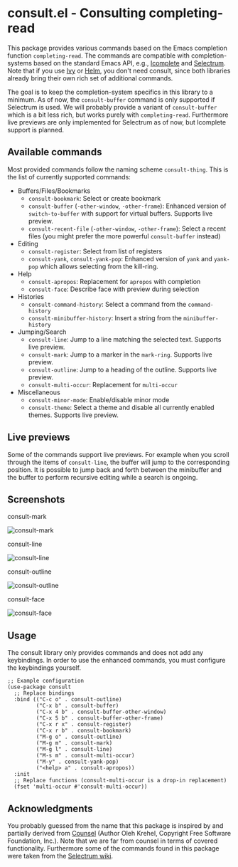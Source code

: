 # consult.el - Consulting completing-read

This package provides various commands based on the Emacs completion function `completing-read`.
The commands are compatible with completion-systems based on the standard Emacs API,
e.g., [Icomplete](https://www.gnu.org/software/emacs/manual/html_node/emacs/Icomplete.html) and
[Selectrum](https://github.com/raxod502/selectrum).
Note that if you use [Ivy](https://github.com/abo-abo/swiper#ivy)
or [Helm](https://github.com/emacs-helm/helm), you don't need consult,
since both libraries already bring their own rich set of additional commands.

The goal is to keep the completion-system specifics in this library to a minimum.
As of now, the `consult-buffer` command is only supported if Selectrum is used.
We will probably provide a variant of `consult-buffer` which is a bit less rich,
but works purely with `completing-read`. Furthermore live previews are only implemented
for Selectrum as of now, but Icomplete support is planned.

## Available commands

Most provided commands follow the naming scheme `consult-thing`. This is the list of currently supported commands:

* Buffers/Files/Bookmarks
  * `consult-bookmark`: Select or create bookmark
  * `consult-buffer` (`-other-window`, `-other-frame`): Enhanced version of `switch-to-buffer` with support for virtual buffers. Supports live preview.
  * `consult-recent-file` (`-other-window`, `-other-frame`): Select a recent files (you might prefer the more powerful `consult-buffer` instead)
* Editing
  * `consult-register`: Select from list of registers
  * `consult-yank`, `consult-yank-pop`: Enhanced version of `yank` and `yank-pop` which allows selecting from the kill-ring.
* Help
  * `consult-apropos`: Replacement for `apropos` with completion
  * `consult-face`: Describe face with preview during selection
* Histories
  * `consult-command-history`: Select a command from the `command-history`
  * `consult-minibuffer-history`: Insert a string from the `minibuffer-history`
* Jumping/Search
  * `consult-line`: Jump to a line matching the selected text. Supports live preview.
  * `consult-mark`: Jump to a marker in the `mark-ring`. Supports live preview.
  * `consult-outline`: Jump to a heading of the outline. Supports live preview.
  * `consult-multi-occur`: Replacement for `multi-occur`
* Miscellaneous
  * `consult-minor-mode`: Enable/disable minor mode
  * `consult-theme`: Select a theme and disable all currently enabled themes. Supports live preview.

## Live previews

Some of the commands support live previews. For example when you scroll through the items of `consult-line`,
the buffer will jump to the corresponding position. It is possible to jump back and forth between
the minibuffer and the buffer to perform recursive editing while a search is ongoing.

## Screenshots

consult-mark

![consult-mark](https://github.com/minad/consult/blob/master/images/consult-mark.gif?raw=true|height)

consult-line

![consult-line](https://github.com/minad/consult/blob/master/images/consult-line.gif?raw=true)

consult-outline

![consult-outline](https://github.com/minad/consult/blob/master/images/consult-outline.gif?raw=true)

consult-face

![consult-face](https://github.com/minad/consult/blob/master/images/consult-face.gif?raw=true)

## Usage

The consult library only provides commands and does not add any keybindings. In order to
use the enhanced commands, you must configure the keybindings yourself.

~~~ elisp
;; Example configuration
(use-package consult
  ;; Replace bindings
  :bind (("C-c o" . consult-outline)
         ("C-x b" . consult-buffer)
         ("C-x 4 b" . consult-buffer-other-window)
         ("C-x 5 b" . consult-buffer-other-frame)
         ("C-x r x" . consult-register)
         ("C-x r b" . consult-bookmark)
         ("M-g o" . consult-outline)
         ("M-g m" . consult-mark)
         ("M-g l" . consult-line)
         ("M-s m" . consult-multi-occur)
         ("M-y" . consult-yank-pop)
         ("<help> a" . consult-apropos))
  :init
  ;; Replace functions (consult-multi-occur is a drop-in replacement)
  (fset 'multi-occur #'consult-multi-occur))
~~~

## Acknowledgments

You probably guessed from the name that this package is inspired by and partially derived from
[Counsel](https://github.com/abo-abo/swiper#counsel) (Author Oleh Krehel, Copyright Free Software Foundation, Inc.).
Note that we are far from counsel in terms of covered functionality.
Furthermore some of the commands found in this package were taken from the
[Selectrum wiki](https://github.com/raxod502/selectrum/wiki/Useful-Commands).

